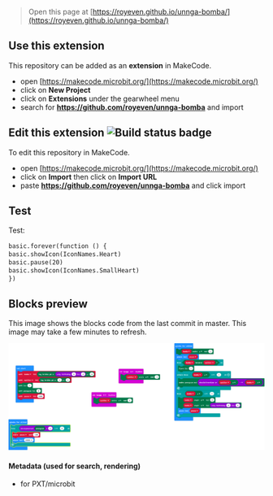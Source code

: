 > Open this page at [https://royeven.github.io/unnga-bomba/](https://royeven.github.io/unnga-bomba/)

## Use this extension

This repository can be added as an **extension** in MakeCode.

* open [https://makecode.microbit.org/](https://makecode.microbit.org/)
* click on **New Project**
* click on **Extensions** under the gearwheel menu
* search for **https://github.com/royeven/unnga-bomba** and import

## Edit this extension ![Build status badge](https://github.com/royeven/unnga-bomba/workflows/MakeCode/badge.svg)

To edit this repository in MakeCode.

* open [https://makecode.microbit.org/](https://makecode.microbit.org/)
* click on **Import** then click on **Import URL**
* paste **https://github.com/royeven/unnga-bomba** and click import

## Test

Test: 
``` blocks
basic.forever(function () {
basic.showIcon(IconNames.Heart)
basic.pause(20)
basic.showIcon(IconNames.SmallHeart)
})
```


## Blocks preview

This image shows the blocks code from the last commit in master.
This image may take a few minutes to refresh.

![A rendered view of the blocks](https://github.com/royeven/unnga-bomba/raw/master/.github/makecode/blocks.png)

#### Metadata (used for search, rendering)

* for PXT/microbit
<script src="https://makecode.com/gh-pages-embed.js"></script><script>makeCodeRender("{{ site.makecode.home_url }}", "{{ site.github.owner_name }}/{{ site.github.repository_name }}");</script>
